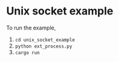 # Unix socket example

To run the example,
1. `cd unix_socket_example`
2. `python ext_process.py`
3. `cargo run`
